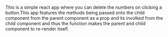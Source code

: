 This is a simple react app where you can delete the numbers on clicking a button.This app features the methods being passed onto the child component from the parent component as a prop 
and its involked from the child component and thus the function makes the parent and child component to re-render itself.
